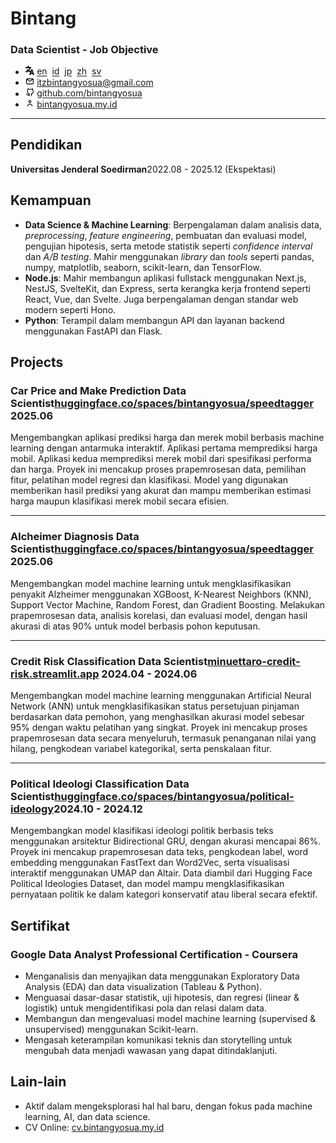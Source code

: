 <div>
  <div>
    <h1>Bintang</h1>
    <h3>Data Scientist - Job Objective</h3>
  </div>
  <style>
    img {
        width: 0.9rem;
    }
  </style>

  <ul>
    <li>
      <span><img src="../../img/language.svg" alt="Language Icon" /></span>
      <a href="/">en</a>&nbsp;
      <a href="/id">id</a>&nbsp;
      <a href="/jp">jp</a>&nbsp;
      <a href="/zh">zh</a>&nbsp;
      <a href="/sv">sv</a>
    </li>
    <li><span><img src="../../img/email-outline.svg"></span> <a href="mailto:itzbintangyosua@gmail.com" target="_blank">itzbintangyosua@gmail.com</a></li>
    <li><span><img src="../../img/github-outline.svg"></span> <a href="https://github.com/bintangyosua" target="_blank">github.com/bintangyosua</a></li>
    <li><span><img src="../../img/person-outline.svg"></span> <a href="https://bintangyosua.my.id" target="_blank">bintangyosua.my.id</a></li>
  </ul>
</div>

---

## Pendidikan

**Universitas Jenderal Soedirman**<span class="right">2022.08 - 2025.12 (Ekspektasi)</span>

## Kemampuan

- **Data Science & Machine Learning**: Berpengalaman dalam analisis data, _preprocessing_, _feature engineering_, pembuatan dan evaluasi model, pengujian hipotesis, serta metode statistik seperti _confidence interval_ dan _A/B testing_. Mahir menggunakan _library_ dan _tools_ seperti pandas, numpy, matplotlib, seaborn, scikit-learn, dan TensorFlow.
- **Node.js**: Mahir membangun aplikasi fullstack menggunakan Next.js, NestJS, SvelteKit, dan Express, serta kerangka kerja frontend seperti React, Vue, dan Svelte. Juga berpengalaman dengan standar web modern seperti Hono.
- **Python**: Terampil dalam membangun API dan layanan backend menggunakan FastAPI dan Flask.

## Projects

### Car Price and Make Prediction <span class="role">Data Scientist</span><a href="https://huggingface.co/spaces/bintangyosua/speedtagger" target="_blank">huggingface.co/spaces/bintangyosua/speedtagger</a> <span class="right">2025.06 </span>

Mengembangkan aplikasi prediksi harga dan merek mobil berbasis machine learning dengan antarmuka interaktif. Aplikasi pertama memprediksi harga mobil. Aplikasi kedua memprediksi merek mobil dari spesifikasi performa dan harga. Proyek ini mencakup proses prapemrosesan data, pemilihan fitur, pelatihan model regresi dan klasifikasi. Model yang digunakan memberikan hasil prediksi yang akurat dan mampu memberikan estimasi harga maupun klasifikasi merek mobil secara efisien.

---

### Alcheimer Diagnosis <span class="role">Data Scientist</span><a href="https://huggingface.co/spaces/bintangyosua/speedtagger" target="_blank">huggingface.co/spaces/bintangyosua/speedtagger</a> <span class="right">2025.06 </span>

Mengembangkan model machine learning untuk mengklasifikasikan penyakit Alzheimer menggunakan XGBoost, K-Nearest Neighbors (KNN), Support Vector Machine, Random Forest, dan Gradient Boosting. Melakukan prapemrosesan data, analisis korelasi, dan evaluasi model, dengan hasil akurasi di atas 90% untuk model berbasis pohon keputusan.

---

### Credit Risk Classification <span class="role">Data Scientist</span><a href="https://minuettaro-credit-risk.streamlit.app/" target="_blank">minuettaro-credit-risk.streamlit.app</a> <span class="right">2024.04 - 2024.06</span>

Mengembangkan model machine learning menggunakan Artificial Neural Network (ANN) untuk mengklasifikasikan status persetujuan pinjaman berdasarkan data pemohon, yang menghasilkan akurasi model sebesar 95% dengan waktu pelatihan yang singkat. Proyek ini mencakup proses prapemrosesan data secara menyeluruh, termasuk penanganan nilai yang hilang, pengkodean variabel kategorikal, serta penskalaan fitur.

---

### Political Ideologi Classification <span class="role">Data Scientist</span><a href="https://huggingface.co/spaces/bintangyosua/political-ideology" target="_blank">huggingface.co/spaces/bintangyosua/political-ideology</a><span class="right">2024.10 - 2024.12</span>

Mengembangkan model klasifikasi ideologi politik berbasis teks menggunakan arsitektur Bidirectional GRU, dengan akurasi mencapai 86%. Proyek ini mencakup prapemrosesan data teks, pengkodean label, word embedding menggunakan FastText dan Word2Vec, serta visualisasi interaktif menggunakan UMAP dan Altair. Data diambil dari Hugging Face Political Ideologies Dataset, dan model mampu mengklasifikasikan pernyataan politik ke dalam kategori konservatif atau liberal secara efektif.

## Sertifikat

### Google Data Analyst Professional Certification - Coursera

- Menganalisis dan menyajikan data menggunakan Exploratory Data Analysis (EDA) dan data visualization (Tableau & Python).
- Menguasai dasar-dasar statistik, uji hipotesis, dan regresi (linear & logistik) untuk mengidentifikasi pola dan relasi dalam data.
- Membangun dan mengevaluasi model machine learning (supervised & unsupervised) menggunakan Scikit-learn.
- Mengasah keterampilan komunikasi teknis dan storytelling untuk mengubah data menjadi wawasan yang dapat ditindaklanjuti.

## Lain-lain

- Aktif dalam mengeksplorasi hal hal baru, dengan fokus pada machine learning, AI, dan data science.
- CV Online: <a href="https://cv.bintangyosua.my.id" target="_blank">cv.bintangyosua.my.id</a>
<!-- - Bahasa: [Inggris (Professional Working Proficiency)](/README.md), [Indonesia (Native)](/id/README.md) -->
